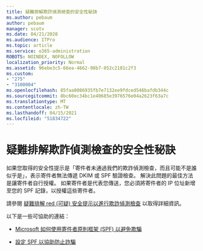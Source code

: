 ```yaml
---
title: 疑難排解欺詐偵測檢查的安全性秘訣
ms.author: pebaum
author: pebaum
manager: scotv
ms.date: 04/21/2020
ms.audience: ITPro
ms.topic: article
ms.service: o365-administration
ROBOTS: NOINDEX, NOFOLLOW
localization_priority: Normal
ms.assetid: 96ebe3c5-66ea-4662-98b7-052c2181c2f3
ms.custom:
- "275"
- "3100004"
ms.openlocfilehash: 85faa0086935fb7e7132ee9fdced546bafdb344c
ms.sourcegitcommit: 8bc60ec34bc1e40685e3976576e04a2623f63a7c
ms.translationtype: MT
ms.contentlocale: zh-TW
ms.lasthandoff: 04/15/2021
ms.locfileid: "51834722"
---
```

# <a name="troubleshooting-the-safety-tip-for-fraud-detection-checks"></a>疑難排解欺詐偵測檢查的安全性秘訣

如果您取得的安全性提示是「寄件者未通過我們的欺詐偵測檢查，而且可能不是誰似乎是」，表示寄件者無法傳遞 DKIM 或 SPF 驗證檢查。 解決此問題的最佳方法是讓寄件者自行授權。 如果寄件者是代表您傳送，您必須將寄件者的 IP 位址新增至您的 SPF 記錄，以授權這些寄件者。
  
請參閱 [疑難排解 red (可疑) 安全提示以進行欺詐偵測檢查](https://blogs.msdn.microsoft.com/tzink/2016/11/02/troubleshooting-the-red-suspicious-safety-tip-for-fraud-detection-checks/) 以取得詳細資訊。
  
以下是一些可協助的連結：
  
- [Microsoft 如何使用寄件者原則框架 (SPF) 以避免欺騙](https://docs.microsoft.com/microsoft-365/security/office-365-security/how-office-365-uses-spf-to-prevent-spoofing)

- [設定 SPF 以協助防止詐騙 ](https://docs.microsoft.com/microsoft-365/security/office-365-security/set-up-spf-in-office-365-to-help-prevent-spoofing)
